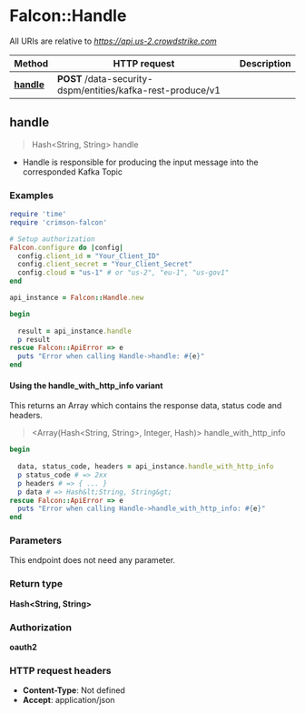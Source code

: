 # Falcon::Handle

All URIs are relative to *https://api.us-2.crowdstrike.com*

| Method | HTTP request | Description |
| ------ | ------------ | ----------- |
| [**handle**](Handle.md#handle) | **POST** /data-security-dspm/entities/kafka-rest-produce/v1 |  |


## handle

> Hash&lt;String, String&gt; handle



- Handle is responsible for producing the input message into the corresponded Kafka Topic

### Examples

```ruby
require 'time'
require 'crimson-falcon'

# Setup authorization
Falcon.configure do |config|
  config.client_id = "Your_Client_ID"
  config.client_secret = "Your_Client_Secret"
  config.cloud = "us-1" # or "us-2", "eu-1", "us-gov1"
end

api_instance = Falcon::Handle.new

begin
  
  result = api_instance.handle
  p result
rescue Falcon::ApiError => e
  puts "Error when calling Handle->handle: #{e}"
end
```

#### Using the handle_with_http_info variant

This returns an Array which contains the response data, status code and headers.

> <Array(Hash&lt;String, String&gt;, Integer, Hash)> handle_with_http_info

```ruby
begin
  
  data, status_code, headers = api_instance.handle_with_http_info
  p status_code # => 2xx
  p headers # => { ... }
  p data # => Hash&lt;String, String&gt;
rescue Falcon::ApiError => e
  puts "Error when calling Handle->handle_with_http_info: #{e}"
end
```

### Parameters

This endpoint does not need any parameter.

### Return type

**Hash&lt;String, String&gt;**

### Authorization

**oauth2**

### HTTP request headers

- **Content-Type**: Not defined
- **Accept**: application/json

